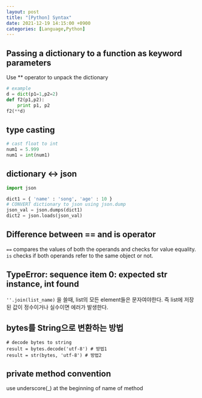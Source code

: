 ```yaml
---
layout: post
title: "[Python] Syntax"
date: 2021-12-19 14:15:00 +0900
categories: [Language,Python]
---
```


## Passing a dictionary to a function as keyword parameters
Use ** operator to unpack the dictionary
``` python
# example
d = dict(p1=1,p2=2)
def f2(p1,p2):
    print p1, p2
f2(**d)
```

## type casting
``` python
# cast float to int 
num1 = 5.999
num1 = int(num1)
```

## dictionary <-> json
``` python
import json

dict1 = { 'name' : 'song', 'age' : 10 }
# CONVERT dictionary to json using json.dump
json_val = json.dumps(dict1)
dict2 = json.loads(json_val)
```

## Difference between == and is operator
`==` compares the values of both the operands and checks for value equality. `is` checks if both operands refer to the same object or not.

## TypeError: sequence item 0: expected str instance, int found
`''.join(list_name)` 을 쓸때, list의 모든 element들은 문자여야한다. 즉 list에 저장된 값이 정수이거나 실수이면 에러가 발생한다.

## bytes를 String으로 변환하는 방법
```
# decode bytes to string
result = bytes.decode('utf-8') # 방법1
result = str(bytes, 'utf-8') # 방법2
```

## private method convention
use underscore(_) at the beginning of name of method
